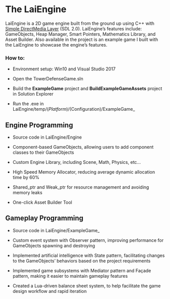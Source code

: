 # The LaiEngine

LaiEngine is a 2D game engine built from the ground up using C++ with [Simple DirectMedia Layer](https://www.libsdl.org/) (SDL 2.0). LaiEngine’s features include: GameObjects, Heap Manager, Smart Pointers, Mathematics Library, and Asset Builder. Also available in the project is an example game I built with the LaiEngine to showcase 
the engine’s features.  


### How to:

* Environment setup: Win10 and Visual Studio 2017

* Open the TowerDefenseGame.sln

* Build the **ExampleGame** project and **BuildExampleGameAssets** project in Solution Explorer

* Run the .exe in LaiEngine/temp/($Platform)/$(Configuration)/ExampleGame_

## Engine Programming

* Source code in LaiEngine/Engine

* Component-based GameObjects, allowing users to add component classes to their GameObjects

* Custom Engine Library, including Scene, Math, Physics, etc...

* High Speed Memory Allocator, reducing average dynamic allocation time by 60%

* Shared_ptr and Weak_ptr for resource management and avoiding memory leaks

* One-click Asset Builder Tool

## Gameplay Programming

* Source code in LaiEngine/ExampleGame_

* Custom event system with Observer pattern, improving performance for GameObjects spawning and destroying

* Implemented artificial intelligence with State pattern, facilitating changes to the GameObjects’ behaviors based on the project requirements 
 
* Implemented game subsystems with Mediator pattern and Façade pattern, making it easier to maintain gameplay features  

* Created a Lua-driven balance sheet system, to help facilitate the game design workflow and rapid iteration